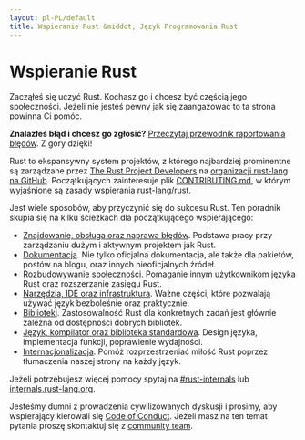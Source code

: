 ```yaml
---
layout: pl-PL/default
title: Wspieranie Rust &middot; Język Programowania Rust
---
```


# Wspieranie Rust

Zacząłeś się uczyć Rust. Kochasz go i chcesz być częścią jego
społeczności. Jeżeli nie jesteś pewny jak się zaangażować to ta strona
powinna Ci pomóc.

**Znalazłeś błąd i chcesz go zgłosić?** [Przeczytaj przewodnik raportowania
błędów][bugs]. Z góry dzięki!

Rust to ekspansywny system projektów, z którego najbardziej prominentne
są zarządzane przez [The Rust Project Developers][devs] na [organizacji
rust-lang na GitHub][rust-lang]. Początkujących zainteresuje plik
[CONTRIBUTING.md], w którym wyjaśnione są zasady wspierania [rust-lang/rust].

Jest wiele sposobów, aby przyczynić się do sukcesu Rust.
Ten poradnik skupia się na kilku ścieżkach dla początkującego wspierającego:

* [Znajdowanie, obsługa oraz naprawa błędów](/en-US/contribute-bugs.html).
  Podstawa pracy przy zarządzaniu dużym i aktywnym projektem jak Rust.
* [Dokumentacja](/en-US/contribute-docs.html). Nie tylko oficjalna
  dokumentacja, ale także dla pakietów, postów na blogu, oraz innych
  nieoficjalnych źródeł.
* [Rozbudowywanie społeczności](/en-US/contribute-community.html). Pomaganie innym użytkownikom
  języka Rust oraz rozszerzanie zasięgu Rust.
* [Narzędzia, IDE oraz infrastruktura](/en-US/contribute-tools.html). Ważne
  części, które pozwalają używać język bezboleśnie oraz praktycznie.
* [Biblioteki](/en-US/contribute-libs.html). Zastosowalność Rust dla konkretnych
  zadań jest głównie zależna od dostępności dobrych bibliotek.
* [Język, kompilator oraz biblioteka standardowa](contribute-compiler.html). Design języka, implementacja
  funkcji, poprawienie wydajności.
* [Internacjonalizacja](/en-US/contribute-translations.html). Pomóż
  rozprzestrzeniać miłość Rust poprzez tłumaczenia naszej strony na każdy język.

Jeżeli potrzebujesz więcej pomocy spytaj na [#rust-internals] lub
[internals.rust-lang.org].

Jesteśmy dumni z prowadzenia cywilizowanych dyskusji i prosimy, aby wspierający kierowali się 
[Code of Conduct](/en-US/conduct.html). Jeżeli masz na ten temat pytania
proszę skontaktuj się z [community team].

<!--
TODO: Write a guide to rust processes and governance to link from here
TODO: List of active initiatives
TODO: Write guide to advertising Rust projects to link from
libs / community building
-->

[#rust-internals]: https://client00.chat.mibbit.com/?server=irc.mozilla.org&channel=%23rust-internals
[CONTRIBUTING.md]: https://github.com/rust-lang/rust/blob/master/CONTRIBUTING.md
[bugs]: https://github.com/rust-lang/rust/blob/master/CONTRIBUTING.md#bug-reports
[coc]: https://www.rust-lang.org/conduct.html
[community team]: https://www.rust-lang.org/team.html#Community
[dev_proc]: community.html#rust-development
[devs]: https://github.com/rust-lang/rust/graphs/contributors
[internals.rust-lang.org]: https://internals.rust-lang.org/
[rust-lang/rust]: https://github.com/rust-lang/rust
[rust-lang]: https://github.com/rust-lang
